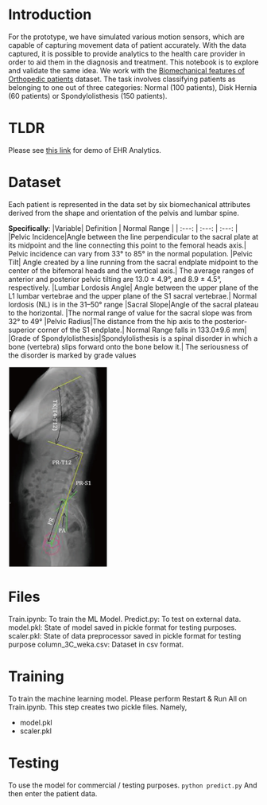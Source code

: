 # Introduction

For the prototype, we have simulated various motion sensors, which are capable of capturing movement data of patient accurately.
With the data captured, it is possible to provide analytics to the health care provider in order to aid them in the diagnosis and treatment.
This notebook is to explore and validate the same idea. We work with the [Biomechanical features of Orthopedic patients](https://www.kaggle.com/datasets/uciml/biomechanical-features-of-orthopedic-patients) dataset.
The task involves classifying patients as belonging to one out of three categories: Normal (100 patients), Disk Hernia (60 patients) or Spondylolisthesis (150 patients).

# TLDR
Please see [this link](https://drive.google.com/file/d/1NmOIJEKCbb1FFBGuGqdCJSMEKLdiDAsp/view?usp=sharing) for demo of EHR Analytics. 

# Dataset
Each patient is represented in the data set by six biomechanical attributes derived from the shape and orientation of the pelvis and lumbar spine.

**Specifically**:
|Variable| Definition | Normal Range |
| :---: | :---: | :---: |
|Pelvic Incidence|Angle between the line perpendicular to the sacral plate at its midpoint and the line connecting this point to the femoral heads axis.| Pelvic incidence can vary from 33° to 85° in the normal population.
|Pelvic Tilt| Angle created by a line running from the sacral endplate midpoint to the center of the bifemoral heads and the vertical axis.| The average ranges of anterior and posterior pelvic tilting are 13.0 ± 4.9°, and 8.9 ± 4.5°, respectively.
|Lumbar Lordosis Angle| Angle between the upper plane of the L1 lumbar vertebrae and the upper plane of the S1 sacral vertebrae.| Normal lordosis (NL) is in the 31–50° range
|Sacral Slope|Angle of the sacral plateau to the horizontal. |The normal range of value for the sacral slope was from 32° to 49°
|Pelvic Radius|The distance from the hip axis to the posterior-superior corner of the S1 endplate.| Normal Range falls in 133.0±9.6 mm|
|Grade of Spondylolisthesis|Spondylolisthesis is a spinal disorder in which a bone (vertebra) slips forward onto the bone below it.| The seriousness of the disorder is marked by grade values

<img src="bone.jpg" alt="drawing" width="200"/>

# Files
Train.ipynb: To train the ML Model.
Predict.py: To test on external data.
model.pkl: State of model saved in pickle format for testing purposes.
scaler.pkl: State of data preprocessor saved in pickle format for testing purpose
column_3C_weka.csv: Dataset in csv format.

# Training
To train the machine learning model. Please perform Restart & Run All on Train.ipynb. This step creates two pickle files. Namely,
 - model.pkl
 - scaler.pkl

# Testing
To use the model for commercial / testing purposes. 
```python predict.py```
And then enter the patient data.
